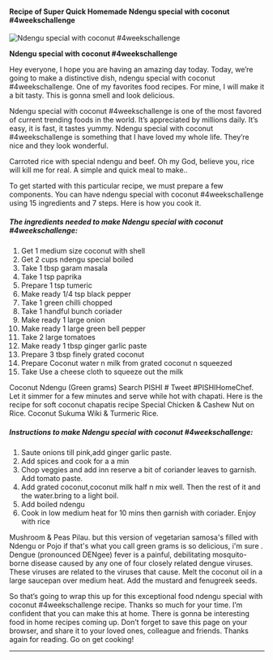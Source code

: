            

#### Recipe of Super Quick Homemade Ndengu special with coconut #4weekschallenge

![Ndengu special with coconut #4weekschallenge](https://img-global.cpcdn.com/recipes/92d5e4bbb3eeec08/751x532cq70/ndengu-special-with-coconut-4weekschallenge-recipe-main-photo.jpg)

**Ndengu special with coconut #4weekschallenge**

Hey everyone, I hope you are having an amazing day today. Today, we’re going to make a distinctive dish, ndengu special with coconut #4weekschallenge. One of my favorites food recipes. For mine, I will make it a bit tasty. This is gonna smell and look delicious.

Ndengu special with coconut #4weekschallenge is one of the most favored of current trending foods in the world. It’s appreciated by millions daily. It’s easy, it is fast, it tastes yummy. Ndengu special with coconut #4weekschallenge is something that I have loved my whole life. They’re nice and they look wonderful.

Carroted rice with special ndengu and beef. Oh my God, believe you, rice will kill me for real. A simple and quick meal to make..

To get started with this particular recipe, we must prepare a few components. You can have ndengu special with coconut #4weekschallenge using 15 ingredients and 7 steps. Here is how you cook it.

##### The ingredients needed to make Ndengu special with coconut #4weekschallenge:

1.  Get 1 medium size coconut with shell
2.  Get 2 cups ndengu special boiled
3.  Take 1 tbsp garam masala
4.  Take 1 tsp paprika
5.  Prepare 1 tsp tumeric
6.  Make ready 1/4 tsp black pepper
7.  Take 1 green chilli chopped
8.  Take 1 handful bunch coriader
9.  Make ready 1 large onion
10.  Make ready 1 large green bell pepper
11.  Take 2 large tomatoes
12.  Make ready 1 tbsp ginger garlic paste
13.  Prepare 3 tbsp finely grated coconut
14.  Prepare Coconut water n milk from grated coconut n squeezed
15.  Take Use a cheese cloth to squeeze out the milk

Coconut Ndengu (Green grams) Search PISHI # Tweet #PISHIHomeChef. Let it simmer for a few minutes and serve while hot with chapati. Here is the recipe for soft coconut chapatis recipe Special Chicken & Cashew Nut on Rice. Coconut Sukuma Wiki & Turmeric Rice.

##### Instructions to make Ndengu special with coconut #4weekschallenge:

1.  Saute onions till pink,add ginger garlic paste.
2.  Add spices and cook for a a min
3.  Chop veggies and add inn reserve a bit of coriander leaves to garnish. Add tomato paste.
4.  Add grated coconut,coconut milk half n mix well. Then the rest of it and the water.bring to a light boil.
5.  Add boiled ndengu
6.  Cook in low medium heat for 10 mins then garnish with coriader. Enjoy with rice

Mushroom & Peas Pilau. but this version of vegetarian samosa's filled with Ndengu or Pojo if that's what you call green grams is so delicious, i'm sure . Dengue (pronounced DENgee) fever is a painful, debilitating mosquito-borne disease caused by any one of four closely related dengue viruses. These viruses are related to the viruses that cause. Melt the coconut oil in a large saucepan over medium heat. Add the mustard and fenugreek seeds.

So that’s going to wrap this up for this exceptional food ndengu special with coconut #4weekschallenge recipe. Thanks so much for your time. I’m confident that you can make this at home. There is gonna be interesting food in home recipes coming up. Don’t forget to save this page on your browser, and share it to your loved ones, colleague and friends. Thanks again for reading. Go on get cooking!

* * *